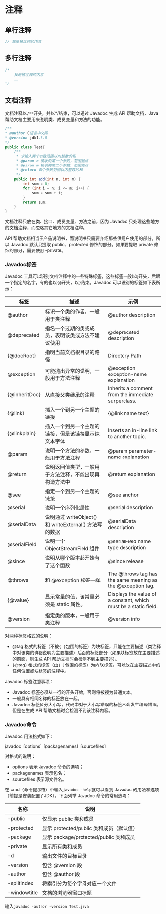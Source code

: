 # 注释



## 单行注释

```java
// 我是被注释的内容
```



## 多行注释

```java
/*
	我是被注释的内容
	……
*/
```



## 文档注释

文档注释以`/**`开头，并以*/结束，可以通过 Javadoc 生成 API 帮助文档，Java 帮助文档主要用来说明类、成员变量和方法的功能。

```java
/**
* @author C语言中文网
* @version jdk1.8.0
*/
public class Test{
    /**
     * 求输入两个参数范围以内整数的和
     * @param n 接收的第一个参数，范围起点
     * @param m 接收的第二个参数，范围终点
     * @return 两个参数范围以内整数的和
     */
    public int add(int n, int m) {
        int sum = 0;
        for (int i = n; i <= m; i++) {
            sum = sum + i;
        }
        return sum;
    }
} 
```



文档注释只放在类、接口、成员变量、方法之前，因为 Javadoc 只处理这些地方的文档注释，而忽略其它地方的文档注释。

API 帮助文档相当于产品说明书，而说明书只需要介绍那些供用户使用的部分，所以 Javadoc 默认只提取 public、protected 修饰的部分。如果要提取 private 修饰的部分，需要使用 -private。

### Javadoc标签

Javadoc 工具可以识别文档注释中的一些特殊标签，这些标签一般以`@`开头，后跟一个指定的名字，有的也以`{@`开头，以`}`结束。Javadoc 可以识别的标签如下表所示：

| 标签          | 描述                                                   | 示例                                                         |
| ------------- | ------------------------------------------------------ | ------------------------------------------------------------ |
| @author       | 标识一个类的作者，一般用于类注释                       | @author description                                          |
| @deprecated   | 指名一个过期的类或成员，表明该类或方法不建议使用       | @deprecated description                                      |
| {@docRoot}    | 指明当前文档根目录的路径                               | Directory Path                                               |
| @exception    | 可能抛出异常的说明，一般用于方法注释                   | @exception exception-name explanation                        |
| {@inheritDoc} | 从直接父类继承的注释                                   | Inherits a comment from the immediate surperclass.           |
| {@link}       | 插入一个到另一个主题的链接                             | {@link name text}                                            |
| {@linkplain}  | 插入一个到另一个主题的链接，但是该链接显示纯文本字体   | Inserts an in-line link to another topic.                    |
| @param        | 说明一个方法的参数，一般用于方法注释                   | @param parameter-name explanation                            |
| @return       | 说明返回值类型，一般用于方法注释，不能出现再构造方法中 | @return explanation                                          |
| @see          | 指定一个到另一个主题的链接                             | @see anchor                                                  |
| @serial       | 说明一个序列化属性                                     | @serial description                                          |
| @serialData   | 说明通过 writeObject() 和 writeExternal() 方法写的数据 | @serialData description                                      |
| @serialField  | 说明一个 ObjectStreamField 组件                        | @serialField name type description                           |
| @since        | 说明从哪个版本起开始有了这个函数                       | @since release                                               |
| @throws       | 和 @exception 标签一样.                                | The @throws tag has the same meaning as the @exception tag.  |
| {@value}      | 显示常量的值，该常量必须是 static 属性。               | Displays the value of a constant, which must be a static field. |
| @version      | 指定类的版本，一般用于类注释                           | @version info                                                |

对两种标签格式的说明：

- @tag 格式的标签（不被`{ }`包围的标签）为块标签，只能在主要描述（类注释中对该类的详细说明为主要描述）后面的标签部分（如果块标签放在主要描述的前面，则生成 API 帮助文档时会检测不到主要描述）。
- {@tag} 格式的标签（由`{ }`包围的标签）为内联标签，可以放在主要描述中的任何位置或块标签的注释中。


Javadoc 标签注意事项：

- Javadoc 标签必须从一行的开头开始，否则将被视为普通文本。
- 一般具有相同名称的标签放在一起。
- Javadoc 标签区分大小写，代码中对于大小写错误的标签不会发生编译错误，但是在生成 API 帮助文档时会检测不到该注释内容。

### Javadoc命令

Javadoc 用法格式如下：

javadoc [options] [packagenames] [sourcefiles]

对格式的说明：

- options 表示 Javadoc 命令的选项；
- packagenames 表示包名；
- sourcefiles 表示源文件名。


在 cmd（命令提示符）中输入`javadoc -help`就可以看到 Javadoc 的用法和选项（前提是安装配置了JDK），下面列举 Javadoc 命令的常用选项：



| 名称                | 说明                                     |
| ------------------- | ---------------------------------------- |
| -public             | 仅显示 public 类和成员                   |
| -protected          | 显示 protected/public 类和成员（默认值） |
| -package            | 显示 package/protected/public 类和成员   |
| -private            | 显示所有类和成员                         |
| -d <directory>      | 输出文件的目标目录                       |
| -version            | 包含 @version 段                         |
| -author             | 包含 @author 段                          |
| -splitindex         | 将索引分为每个字母对应一个文件           |
| -windowtitle <text> | 文档的浏览器窗口标题                     |

输入`javadoc -author -version Test.java`












